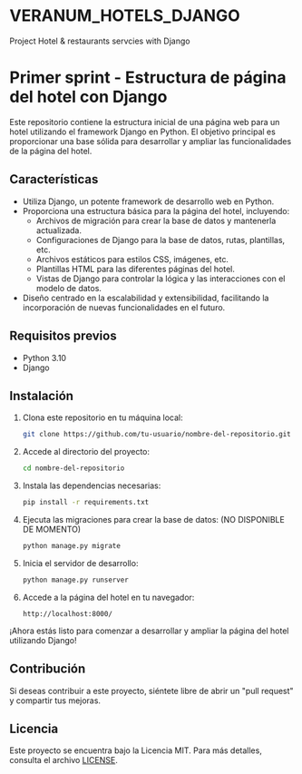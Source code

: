 # VERANUM_HOTELS_DJANGO
Project Hotel &amp; restaurants servcies with Django



# Primer sprint - Estructura de página del hotel con Django

Este repositorio contiene la estructura inicial de una página web para un hotel utilizando el framework Django en Python. El objetivo principal es proporcionar una base sólida para desarrollar y ampliar las funcionalidades de la página del hotel.

## Características

- Utiliza Django, un potente framework de desarrollo web en Python.
- Proporciona una estructura básica para la página del hotel, incluyendo:
  - Archivos de migración para crear la base de datos y mantenerla actualizada.
  - Configuraciones de Django para la base de datos, rutas, plantillas, etc.
  - Archivos estáticos para estilos CSS, imágenes, etc.
  - Plantillas HTML para las diferentes páginas del hotel.
  - Vistas de Django para controlar la lógica y las interacciones con el modelo de datos.
- Diseño centrado en la escalabilidad y extensibilidad, facilitando la incorporación de nuevas funcionalidades en el futuro.

## Requisitos previos

- Python 3.10
- Django 

## Instalación

1. Clona este repositorio en tu máquina local:

   ```bash
   git clone https://github.com/tu-usuario/nombre-del-repositorio.git
   ```

2. Accede al directorio del proyecto:

   ```bash
   cd nombre-del-repositorio
   ```

3. Instala las dependencias necesarias:

   ```bash
   pip install -r requirements.txt
   ```

4. Ejecuta las migraciones para crear la base de datos: (NO DISPONIBLE DE MOMENTO)

   ```bash
   python manage.py migrate
   ```

5. Inicia el servidor de desarrollo:

   ```bash
   python manage.py runserver
   ```

6. Accede a la página del hotel en tu navegador:

   ```
   http://localhost:8000/
   ```

¡Ahora estás listo para comenzar a desarrollar y ampliar la página del hotel utilizando Django!

## Contribución

Si deseas contribuir a este proyecto, siéntete libre de abrir un "pull request" y compartir tus mejoras.

## Licencia

Este proyecto se encuentra bajo la Licencia MIT. Para más detalles, consulta el archivo [LICENSE](LICENSE).
